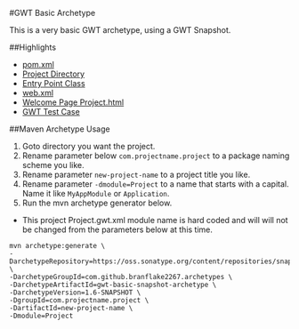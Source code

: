#GWT Basic Archetype

This is a very basic GWT archetype, using a GWT Snapshot. 

##Highlights
* [pom.xml](https://github.com/branflake2267/Archetypes/blob/master/archetypes/gwt-basic-snapshot/pom.xml)
* [Project Directory](https://github.com/branflake2267/Archetypes/tree/master/archetypes/gwt-basic-snapshot/src/main/java/org/gonevertical/project)
* [Entry Point Class](https://github.com/branflake2267/Archetypes/blob/master/archetypes/gwt-basic-snapshot/src/main/java/org/gonevertical/project/client/ProjectEntryPoint.java)
* [web.xml](https://github.com/branflake2267/Archetypes/blob/master/archetypes/gwt-basic-snapshot/src/main/webapp/WEB-INF/web.xml)
* [Welcome Page Project.html](https://github.com/branflake2267/Archetypes/blob/master/archetypes/gwt-basic-snapshot/src/main/webapp/Project.html)
* [GWT Test Case](https://github.com/branflake2267/Archetypes/tree/master/archetypes/gwt-basic-snapshot/src/test/java/org/gonevertical/project/client)

##Maven Archetype Usage

1. Goto directory you want the project.
2. Rename parameter below `com.projectname.project` to a package naming scheme you like.
3. Rename parameter `new-project-name` to a project title you like.
4. Rename parameter `-dmodule=Project` to a name that starts with a capital. Name it like `MyAppModule` or `Application`.
5. Run the mvn archetype generator below.

* This project Project.gwt.xml module name is hard coded and will will not be changed from the parameters below at this time.

```
mvn archetype:generate \
-DarchetypeRepository=https://oss.sonatype.org/content/repositories/snapshots \
-DarchetypeGroupId=com.github.branflake2267.archetypes \
-DarchetypeArtifactId=gwt-basic-snapshot-archetype \
-DarchetypeVersion=1.6-SNAPSHOT \
-DgroupId=com.projectname.project \
-DartifactId=new-project-name \
-Dmodule=Project
```
